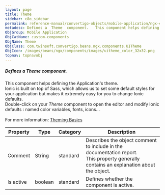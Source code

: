 ```yaml
---
layout: page
title: Theme
sidebar: c8o_sidebar
permalink: reference-manual/convertigo-objects/mobile-application/ngx-components/custom-components/theme/
metadesc: Defines a  Theme  component.   This component helps defining the Application's theme. Ionic is built on top of Sass, which allows us to set some defau
ObjGroup: Mobile Application
ObjCatName: custom-components
ObjName: Theme
ObjClass: com.twinsoft.convertigo.beans.ngx.components.UITheme
ObjIcon: /images/beans/ngx/components/images/uitheme_color_32x32.png
topnav: topnavobj
---
```

##### Defines a <i>Theme</i> component. 

This component helps defining the Application's theme.<br/>Ionic is built on top of Sass, which allows us to set some default styles for your application but makes it extremely easy for you to change Ionic defaults.<br/> Double-click on your <i>Theme</i> component to open the editor and modify Ionic defaults : named color variables, fonts, icons...<br/><br/> For more information: <a href='https://ionicframework.com/docs/theming/basics' target='_blank'>Theming Basics</a>

Property | Type | Category | Description
--- | --- | --- | ---
Comment | String | standard | Describes the object comment to include in the documentation report.<br/>This property generally contains an explanation about the object.
Is active | boolean | standard | Defines whether the component is active.<br/>
